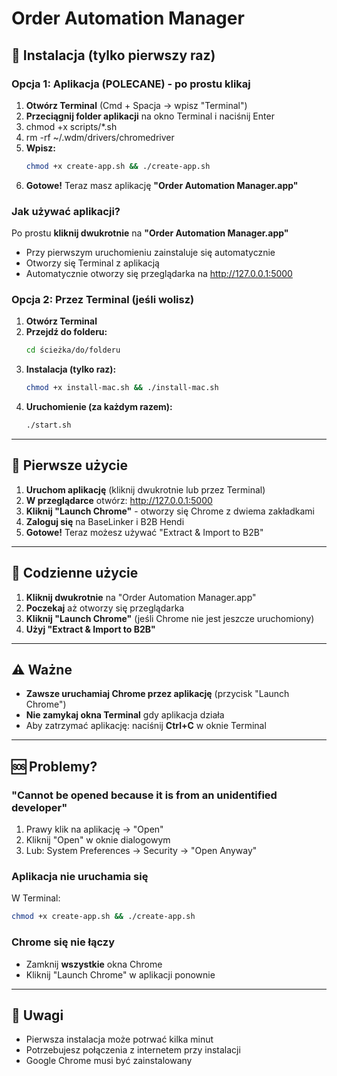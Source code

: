 # Order Automation Manager

## 🚀 Instalacja (tylko pierwszy raz)

### Opcja 1: Aplikacja (POLECANE) - po prostu klikaj

1. **Otwórz Terminal** (Cmd + Spacja → wpisz "Terminal")
2. **Przeciągnij folder aplikacji** na okno Terminal i naciśnij Enter
3. chmod +x scripts/*.sh
4. rm -rf ~/.wdm/drivers/chromedriver
5. **Wpisz:**
   ```bash
   chmod +x create-app.sh && ./create-app.sh
   ```
6. **Gotowe!** Teraz masz aplikację **"Order Automation Manager.app"**

### Jak używać aplikacji?

Po prostu **kliknij dwukrotnie** na **"Order Automation Manager.app"**

- Przy pierwszym uruchomieniu zainstaluje się automatycznie
- Otworzy się Terminal z aplikacją
- Automatycznie otworzy się przeglądarka na http://127.0.0.1:5000

### Opcja 2: Przez Terminal (jeśli wolisz)

1. **Otwórz Terminal**
2. **Przejdź do folderu:**
   ```bash
   cd ścieżka/do/folderu
   ```
3. **Instalacja (tylko raz):**
   ```bash
   chmod +x install-mac.sh && ./install-mac.sh
   ```
4. **Uruchomienie (za każdym razem):**
   ```bash
   ./start.sh
   ```

---

## 📖 Pierwsze użycie

1. **Uruchom aplikację** (kliknij dwukrotnie lub przez Terminal)
2. **W przeglądarce** otwórz: http://127.0.0.1:5000
3. **Kliknij "Launch Chrome"** - otworzy się Chrome z dwiema zakładkami
4. **Zaloguj się** na BaseLinker i B2B Hendi
5. **Gotowe!** Teraz możesz używać "Extract & Import to B2B"

---

## 🎯 Codzienne użycie

1. **Kliknij dwukrotnie** na "Order Automation Manager.app"
2. **Poczekaj** aż otworzy się przeglądarka
3. **Kliknij "Launch Chrome"** (jeśli Chrome nie jest jeszcze uruchomiony)
4. **Użyj "Extract & Import to B2B"**

---

## ⚠️ Ważne

- **Zawsze uruchamiaj Chrome przez aplikację** (przycisk "Launch Chrome")
- **Nie zamykaj okna Terminal** gdy aplikacja działa
- Aby zatrzymać aplikację: naciśnij **Ctrl+C** w oknie Terminal

---

## 🆘 Problemy?

### "Cannot be opened because it is from an unidentified developer"

1. Prawy klik na aplikację → "Open"
2. Kliknij "Open" w oknie dialogowym
3. Lub: System Preferences → Security → "Open Anyway"

### Aplikacja nie uruchamia się

W Terminal:
```bash
chmod +x create-app.sh && ./create-app.sh
```

### Chrome się nie łączy

- Zamknij **wszystkie** okna Chrome
- Kliknij "Launch Chrome" w aplikacji ponownie

---

## 📝 Uwagi

- Pierwsza instalacja może potrwać kilka minut
- Potrzebujesz połączenia z internetem przy instalacji
- Google Chrome musi być zainstalowany